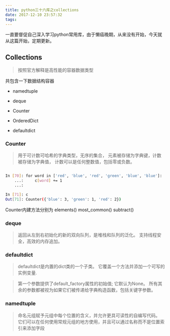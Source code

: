 ```yaml
---
title: python三十六库之collections
date: 2017-12-10 23:57:32
tags:
---
```


一直要督促自己深入学习python常用库，由于懒癌晚期，从来没有开始，今天就从这篇开始，定期更新。

## Collections

> 按照官方解释是高性能的容器数据类型

共包含一下数据结构容器

- namedtuple

- deque

- Counter

- OrderedDict

- defaultdict


### Counter

> 用于可计数可哈希的字典类型，无序的集合， 元素被存储为字典键，计数被存储为字典值， 计数可以是任何整数值，包括零或负数。

```bash

In [70]: for word in ['red', 'blue', 'red', 'green', 'blue', 'blue']:
    ...:     c[word] += 1
    ...:

In [71]: c
Out[71]: Counter({'blue': 3, 'green': 1, 'red': 2})

```

Counter内建方法分别为 elements() most_common() subtract()


### deque

> 返回从左到右初始化的新的双向队列，是堆栈和队列的泛化。 支持线程安全，高效的内存追加。


### defaultdict

> defaultdict是内置的dict类的一个子类。 它覆盖一个方法并添加一个可写的实例变量.

> 第一个参数提供了default_factory属性的初始值; 它默认为None。 所有其余的参数都被视为如果它们被传递给字典构造函数，包括关键字参数。

### namedtuple

> 命名元组赋予元组中每个位置的含义，并允许更具可读性的自编写代码。 它们可以在任何使用常规元组的地方使用，并且可以通过名称而不是位置索引来添加字段

